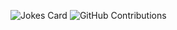 ![Jokes Card](https://readme-jokes.vercel.app/api)
![GitHub Contributions](https://github-readme-stats.vercel.app/api?username=YOUR_USERNAME&show_icons=true&theme=radical)
